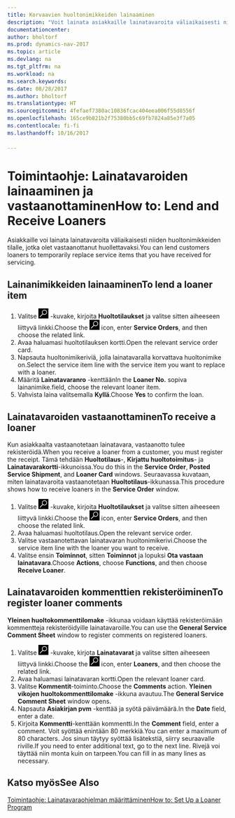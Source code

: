 ```yaml
---
title: Korvaavien huoltonimikkeiden lainaaminen
description: "Voit lainata asiakkaille lainatavaroita väliaikaisesti niiden huoltonimikkeiden tilalle, jotka olet vastaanottanut huollettavaksi."
documentationcenter: 
author: bholtorf
ms.prod: dynamics-nav-2017
ms.topic: article
ms.devlang: na
ms.tgt_pltfrm: na
ms.workload: na
ms.search.keywords: 
ms.date: 08/28/2017
ms.author: bholtorf
ms.translationtype: HT
ms.sourcegitcommit: 4fefaef7380ac10836fcac404eea006f55d8556f
ms.openlocfilehash: 165ce9b821b2f75380bb5c69fb7824a85e3f7a05
ms.contentlocale: fi-fi
ms.lasthandoff: 10/16/2017

---
```

# <a name="how-to-lend-and-receive-loaners"></a><span data-ttu-id="19260-103">Toimintaohje: Lainatavaroiden lainaaminen ja vastaanottaminen</span><span class="sxs-lookup"><span data-stu-id="19260-103">How to: Lend and Receive Loaners</span></span>
<span data-ttu-id="19260-104">Asiakkaille voi lainata lainatavaroita väliaikaisesti niiden huoltonimikkeiden tilalle, jotka olet vastaanottanut huollettavaksi.</span><span class="sxs-lookup"><span data-stu-id="19260-104">You can lend customers loaners to temporarily replace service items that you have received for servicing.</span></span>  
  
## <a name="to-lend-a-loaner-item"></a><span data-ttu-id="19260-105">Lainanimikkeiden lainaaminen</span><span class="sxs-lookup"><span data-stu-id="19260-105">To lend a loaner item</span></span>    
1. <span data-ttu-id="19260-106">Valitse ![Etsi sivu tai raportti](media/ui-search/search_small.png "Etsi sivu tai raportti -kuvake") -kuvake, kirjoita **Huoltotilaukset** ja valitse sitten aiheeseen liittyvä linkki.</span><span class="sxs-lookup"><span data-stu-id="19260-106">Choose the ![Search for Page or Report](media/ui-search/search_small.png "Search for Page or Report icon") icon, enter **Service Orders**, and then choose the related link.</span></span>  
2. <span data-ttu-id="19260-107">Avaa haluamasi huoltotilauksen kortti.</span><span class="sxs-lookup"><span data-stu-id="19260-107">Open the relevant service order card.</span></span>  
3. <span data-ttu-id="19260-108">Napsauta huoltonimikeriviä, jolla lainatavaralla korvattava huoltonimike on.</span><span class="sxs-lookup"><span data-stu-id="19260-108">Select the service item line with the service item you want to replace with a loaner.</span></span>  
4. <span data-ttu-id="19260-109">Määritä **Lainatavaranro** -kenttään</span><span class="sxs-lookup"><span data-stu-id="19260-109">In the **Loaner No.**</span></span> <span data-ttu-id="19260-110">sopiva lainanimike.</span><span class="sxs-lookup"><span data-stu-id="19260-110">field, choose the relevant loaner item.</span></span>  
5. <span data-ttu-id="19260-111">Vahvista laina valitsemalla **Kyllä**.</span><span class="sxs-lookup"><span data-stu-id="19260-111">Choose **Yes** to confirm the loan.</span></span>  

## <a name="to-receive-a-loaner"></a><span data-ttu-id="19260-112">Lainatavaroiden vastaanottaminen</span><span class="sxs-lookup"><span data-stu-id="19260-112">To receive a loaner</span></span>  
<span data-ttu-id="19260-113">Kun asiakkaalta vastaanotetaan lainatavara, vastaanotto tulee rekisteröidä.</span><span class="sxs-lookup"><span data-stu-id="19260-113">When you receive a loaner from a customer, you must register the receipt.</span></span> <span data-ttu-id="19260-114">Tämä tehdään **Huoltotilaus**-, **Kirjattu huoltotoimitus**- ja **Lainatavarakortti**-ikkunoissa.</span><span class="sxs-lookup"><span data-stu-id="19260-114">You do this in the **Service Order**, **Posted Service Shipment**, and **Loaner Card** windows.</span></span> <span data-ttu-id="19260-115">Seuraavassa kuvataan, miten lainatavaroita vastaanotetaan **Huoltotilaus**-ikkunassa.</span><span class="sxs-lookup"><span data-stu-id="19260-115">This procedure shows how to receive loaners in the **Service Order** window.</span></span>  
  
1. <span data-ttu-id="19260-116">Valitse ![Etsi sivu tai raportti](media/ui-search/search_small.png "Etsi sivu tai raportti -kuvake") -kuvake, kirjoita **Huoltotilaukset** ja valitse sitten aiheeseen liittyvä linkki.</span><span class="sxs-lookup"><span data-stu-id="19260-116">Choose the ![Search for Page or Report](media/ui-search/search_small.png "Search for Page or Report icon") icon, enter **Service Orders**, and then choose the related link.</span></span>  
2. <span data-ttu-id="19260-117">Avaa haluamasi huoltotilaus.</span><span class="sxs-lookup"><span data-stu-id="19260-117">Open the relevant service order.</span></span>  
3. <span data-ttu-id="19260-118">Valitse vastaanotettavan lainatavaran huoltonimikerivi.</span><span class="sxs-lookup"><span data-stu-id="19260-118">Choose the service item line with the loaner you want to receive.</span></span>  
4. <span data-ttu-id="19260-119">Valitse ensin **Toiminnot**, sitten **Toiminnot** ja lopuksi **Ota vastaan lainatavara**.</span><span class="sxs-lookup"><span data-stu-id="19260-119">Choose **Actions**, choose **Functions**, and then choose **Receive Loaner**.</span></span>  

## <a name="to-register-loaner-comments"></a><span data-ttu-id="19260-120">Lainatavaroiden kommenttien rekisteröiminen</span><span class="sxs-lookup"><span data-stu-id="19260-120">To register loaner comments</span></span>  
<span data-ttu-id="19260-121">**Yleinen huoltokommenttilomake** -ikkunaa voidaan käyttää rekisteröimään kommentteja rekisteröidyille lainatavaroille.</span><span class="sxs-lookup"><span data-stu-id="19260-121">You can use the **General Service Comment Sheet** window to register comments on registered loaners.</span></span>  
  
1. <span data-ttu-id="19260-122">Valitse ![Etsi sivu tai raportti](media/ui-search/search_small.png "Etsi sivu tai raportti -kuvake") -kuvake, kirjota **Lainatavarat** ja valitse sitten aiheeseen liittyvä linkki.</span><span class="sxs-lookup"><span data-stu-id="19260-122">Choose the ![Search for Page or Report](media/ui-search/search_small.png "Search for Page or Report icon") icon, enter **Loaners**, and then choose the related link.</span></span>  
2. <span data-ttu-id="19260-123">Avaa haluamasi lainatavaran kortti.</span><span class="sxs-lookup"><span data-stu-id="19260-123">Open the relevant loaner card.</span></span>  
3. <span data-ttu-id="19260-124">Valitse **Kommentit**-toiminto.</span><span class="sxs-lookup"><span data-stu-id="19260-124">Choose the **Comments** action.</span></span> <span data-ttu-id="19260-125">**Yleinen vikojen huoltokommenttilomake** -ikkuna avautuu.</span><span class="sxs-lookup"><span data-stu-id="19260-125">The **General Service Comment Sheet** window opens.</span></span>  
4. <span data-ttu-id="19260-126">Napsauta **Asiakirjan pvm** -kenttää ja syötä päivämäärä.</span><span class="sxs-lookup"><span data-stu-id="19260-126">In the **Date** field, enter a date.</span></span>  
5. <span data-ttu-id="19260-127">Kirjoita **Kommentti**-kenttään kommentti.</span><span class="sxs-lookup"><span data-stu-id="19260-127">In the **Comment** field, enter a comment.</span></span> <span data-ttu-id="19260-128">Voit syöttää enintään 80 merkkiä.</span><span class="sxs-lookup"><span data-stu-id="19260-128">You can enter a maximum of 80 characters.</span></span> <span data-ttu-id="19260-129">Jos sinun täytyy syöttää lisätekstiä, siirry seuraavalle riville.</span><span class="sxs-lookup"><span data-stu-id="19260-129">If you need to enter additional text, go to the next line.</span></span> <span data-ttu-id="19260-130">Rivejä voi täyttää niin monta kuin on tarpeen.</span><span class="sxs-lookup"><span data-stu-id="19260-130">You can fill in as many lines as necessary.</span></span>  
  
## <a name="see-also"></a><span data-ttu-id="19260-131">Katso myös</span><span class="sxs-lookup"><span data-stu-id="19260-131">See Also</span></span>  
[<span data-ttu-id="19260-132">Toimintaohje: Lainatavaraohjelman määrittäminen</span><span class="sxs-lookup"><span data-stu-id="19260-132">How to: Set Up a Loaner Program</span></span>](service-how-setup-loaner-program.md)   

